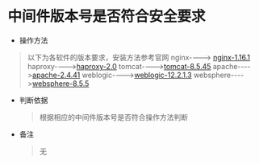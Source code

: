 # 中间件版本号是否符合安全要求

* 操作方法
> 以下为各软件的版本要求，安装方法参考官网
  nginx----> [nginx-1.16.1](http://nginx.org/en/download.html)
  haproxy---->[haproxy-2.0](https://www.haproxy.org/download/2.0/src/)
  tomcat---->[tomcat-8.5.45](https://tomcat.apache.org/download-80.cgi)
  apache---->[apache-2.4.41](https://httpd.apache.org/download.cgi)
  weblogic---->[weblogic-12.2.1.3](https://www.oracle.com/technetwork/cn/middleware/weblogic/downloads/wls-main-091116-zhs.html)
  websphere---->[websphere-8.5.5](https://www.ibm.com/developerworks/cn/downloads/ws/was/index.html)

* 判断依据

  > 根据相应的中间件版本号是否符合操作方法判断

* 备注

  > 无



